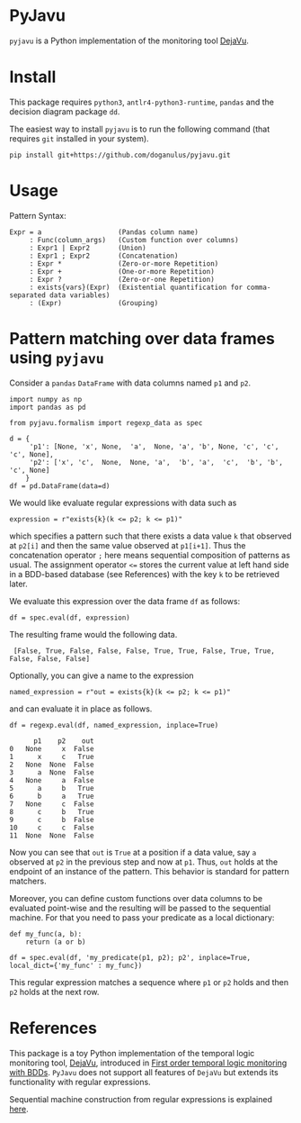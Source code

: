 # PyJavu

`pyjavu` is a Python implementation of the monitoring tool [DejaVu](https://github.com/havelund/tracecontract/tree/master/dejavu).

# Install

This package requires `python3`,  `antlr4-python3-runtime`, `pandas` and the decision diagram package `dd`.

The easiest way to install `pyjavu` is to run the following command (that requires `git` installed in your system). 

    pip install git+https://github.com/doganulus/pyjavu.git

# Usage

Pattern Syntax:     
  
    Expr = a                   (Pandas column name)
         : Func(column_args)   (Custom function over columns)
         : Expr1 | Expr2       (Union)
         : Expr1 ; Expr2       (Concatenation)
         : Expr *              (Zero-or-more Repetition)
         : Expr +              (One-or-more Repetition)
         : Expr ?              (Zero-or-one Repetition)
         : exists{vars}(Expr)  (Existential quantification for comma-separated data variables)
         : (Expr)              (Grouping)

# Pattern matching over data frames using `pyjavu`

Consider a `pandas` `DataFrame` with data columns named `p1` and `p2`. 

    import numpy as np
    import pandas as pd
     
    from pyjavu.formalism import regexp_data as spec

    d = {
         'p1': [None, 'x', None,  'a',  None, 'a', 'b', None, 'c', 'c', 'c', None], 
         'p2': ['x', 'c',  None,  None, 'a',  'b', 'a',  'c',  'b', 'b', 'c', None]
        }
    df = pd.DataFrame(data=d)

We would like evaluate regular expressions with data such as  

    expression = r"exists{k}(k <= p2; k <= p1)"

which specifies a pattern such that there exists a data value `k` that observed at `p2[i]` and then the same value observed at `p1[i+1]`. Thus the concatenation operator `;` here means sequential composition of patterns as usual. The assignment operator `<=` stores the current value at left hand side in a BDD-based database (see References) with the key `k` to be retrieved later.

We evaluate this expression over the data frame `df` as follows:

    df = spec.eval(df, expression)

The resulting frame would the following data.

     [False, True, False, False, False, True, True, False, True, True, False, False, False]

Optionally, you can give a name to the expression

    named_expression = r"out = exists{k}(k <= p2; k <= p1)"

and can evaluate it in place as follows.

    df = regexp.eval(df, named_expression, inplace=True)

          p1    p2    out
    0   None     x  False
    1      x     c   True
    2   None  None  False
    3      a  None  False
    4   None     a  False
    5      a     b   True
    6      b     a   True
    7   None     c  False
    8      c     b   True
    9      c     b  False
    10     c     c  False
    11  None  None  False

Now you can see that `out` is `True` at a position if a data value, say `a` observed at `p2` in the previous step and now at `p1`. Thus, `out` holds at the endpoint of an instance of the pattern. This behavior is standard for pattern matchers.

Moreover, you can define custom functions over data columns to be evaluated point-wise and the resulting will be passed to the sequential machine. For that you need to pass your predicate as a local dictionary:

    def my_func(a, b):
        return (a or b)    
     
    df = spec.eval(df, 'my_predicate(p1, p2); p2', inplace=True, local_dict={'my_func' : my_func})

This regular expression matches a sequence where `p1` or `p2` holds and then `p2` holds at the next row.

# References

This package is a toy Python implementation of the temporal logic monitoring tool, [DejaVu](https://github.com/havelund/tracecontract/tree/master/dejavu), introduced in [First order temporal logic monitoring with BDDs](https://doi.org/10.23919/FMCAD.2017.8102249). `PyJavu` does not support all features of `DejaVu` but extends its functionality with regular expressions.

Sequential machine construction from regular expressions is explained [here](https://arxiv.org/pdf/1801.08979.pdf).

